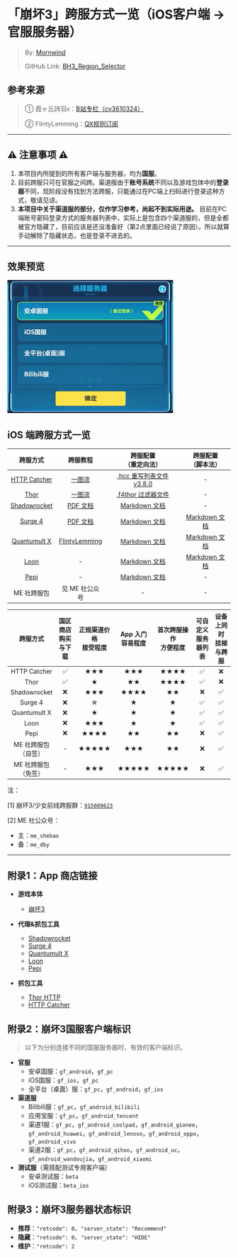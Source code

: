 # 「崩坏3」跨服方式一览（iOS客户端 → 官服服务器）
 > By: [Mornwind](https://blog.mornwind.cc)
 > 
 > GitHub Link: [BH3_Region_Selector](https://github.com/Mornwind/BH3_Region_Selector) 

## 参考来源
 > ① 霞ヶ丘詩羽x：[B站专栏（cv3610324）](https://www.bilibili.com/read/cv3610324)
 > 
 > ② FlintyLemming：[QX规则订阅](https://git.flinty.moe/root/BH3_Region_Selector)

---

## ⚠️ 注意事项 ⚠️
1. 本项目内所提到的所有客户端与服务器，均为**国服**。
2. 目前跨服只可在官服之间跨。渠道服由于**账号系统**不同以及游戏包体中的**登录器**不同，现阶段没有找到方法跨服，只能通过在PC端上扫码进行登录这种方式，敬请见谅。
3. **本项目中关于渠道服的部分，仅作学习参考，尚起不到实际用途。** 目前在PC端账号密码登录方式的服务器列表中，实际上是包含四个渠道服的，但是全都被官方隐藏了，目前应该是还没准备好（第2点里面已经说了原因）。所以就算手动解除了隐藏状态，也是登录不进去的。

---

## 效果预览
![国服服务器列表预览](/bh3_region_list_preview.gif)

## iOS 端跨服方式一览

| 跨服方式 | 跨服教程 | 跨服配置<br/>（重定向法） | 跨服配置<br/>（脚本法） |
| :-: | :-: | :-: | :-: |
| [HTTP Catcher](https://apps.apple.com/app/id1445874902) | [一图流](/HTTP_Catcher/BH3_SwitchServer_Guide_HTTP_Catcher.jpg) | [.hcc 重写列表文件 v3.8.0](/HTTP_Catcher/bh3_region_selector_v3.8.0.hcc) | - |
| [Thor](https://apps.apple.com/app/id1210562295) | [一图流](/Thor/BH3_SwitchServer_Guide_Thor.jpg) | [.f4thor 过滤器文件](/Thor/bh3_region_selector.f4thor) | - |
| [Shadowrocket](https://apps.apple.com/app/id932747118) | [PDF 文档](/Shadowrocket/Shadowrocket_Guide.pdf) | [Markdown 文档](/Shadowrocket/README.md) | - |
| [Surge 4](https://apps.apple.com/app/id1442620678) | [PDF 文档](/Surge_4/Surge_4_Guide.pdf) | [Markdown 文档](/Surge_4/README.md) | [Markdown 文档](/Surge_4/README.md) |
| [Quantumult X](https://apps.apple.com/app/id1443988620) | [FlintyLemming](https://git.flinty.moe/root/BH3_Region_Selector/-/blob/master/README.md) | [Markdown 文档](/Quantumult_X/README.md) | [Markdown 文档](/Quantumult_X/README.md) |
| [Loon](https://apps.apple.com/app/id1373567447) | - | [Markdown 文档](/Surge_4/README.md) | [Markdown 文档](/Surge_4/README.md) |
| [Pepi](https://apps.apple.com/app/id1283082051) | - | [Markdown 文档](/Pepi/README.md) | - |
| ME 社跨服包 | 见 ME 社公众号 | - | - |

| 跨服方式 | 国区商店<br/>购买与下载 | 正规渠道价格<br/>接受程度 | App 入门<br/>容易程度 | 首次跨服操作<br/>方便程度 | 可自定义<br/>服务器列表 | 设备上同时<br/>挂梯与跨服 |
| :-: | :-: | :-: | :-: | :-: | :-: | :-: |
| HTTP Catcher | ✅ | ★★★ | ★★★ | ★★★★ | ✅ | ❌ |
| Thor | ✅ | ★ | ★★ | ★★★★ | ✅ | ❌ |
| Shadowrocket | ❌ | ★★★ | ★★★★ | ★★ | ❌ | ✅ |
| Surge 4 | ❌ | ☆ | ★ | ★ | ✅ | ✅ |
| Quantumult X | ❌ | ★ | ★ | ★ | ✅ | ✅ |
| Loon | ❌ | ★★★ | ★ | ★ | ✅ | ✅ |
| Pepi | ❌ | ★★★★ | ★★ | ★★ | ❌ | ✅ |
| ME 社跨服包<br/>（自签） | - | ★★★★★ | ★★★ | ★★ | ❌ | ✅ |
| ME 社跨服包<br/>（免签） | - | ★★★ | ★★★★★ | ★★★★★ | ❌ | ✅ |

注：

[1] 崩坏3/少女前线跨服群：[`915089623`](https://jq.qq.com/?_wv=1027&k=5rnvPAT)

[2] ME 社公众号：

  - 主：`me_shebao`
  - 备：`me_dby`

---

## 附录1：App 商店链接
- **游戏本体**
  - [崩坏3](https://apps.apple.com/app/id1143402987)

- **代理&抓包工具**
  - [Shadowrocket](https://apps.apple.com/app/id932747118)
  - [Surge 4](https://apps.apple.com/app/id1442620678)
  - [Quantumult X](https://apps.apple.com/app/id1443988620)
  - [Loon](https://apps.apple.com/app/id1373567447)
  - [Pepi](https://apps.apple.com/app/id1283082051)
- **抓包工具**
  - [Thor HTTP](https://apps.apple.com/app/id1210562295)
  - [HTTP Catcher](https://apps.apple.com/app/id1445874902)

## 附录2：崩坏3国服客户端标识
 > 以下为分别连接不同的国服服务器时，有效的客户端标识。

- **官服**
  - 安卓国服：`gf_android`，`gf_pc`
  - iOS国服：`gf_ios`，`gf_pc`
  - 全平台（桌面）服：`gf_pc`，`gf_android`，`gf_ios`
- **渠道服**
  - Bilibili服：`gf_pc`，`gf_android_bilibili`
  - 应用宝服：`gf_pc`，`gf_android_tencent`
  - 渠道1服：`gf_pc`，`gf_android_coolpad`，`gf_android_gionee`，`gf_android_huawei`，`gf_android_lenovo`，`gf_android_oppo`，`gf_android_vivo`
  - 渠道2服：`gf_pc`，`gf_android_qihoo`，`gf_android_uc`，`gf_android_wandoujia`，`gf_android_xiaomi`
- **测试服**（需搭配测试专用客户端）
  - 安卓测试服：`beta`
  - iOS测试服：`beta_ios`

## 附录3：崩坏3服务器状态标识
- **推荐**：`"retcode": 0`、`"server_state": "Recommend"`
- **隐藏**：`"retcode": 0`、`"server_state": "HIDE"`
- **维护**：`"retcode": 2`
